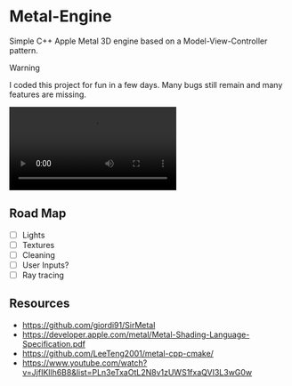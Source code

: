 # Metal-Engine
Simple C++ Apple Metal 3D engine based on a Model-View-Controller pattern.

> [!WARNING]
> I coded this project for fun in a few days. Many bugs still remain and many features are missing.

<video>
  <source src="https://github.com/abadiet/Metal-Engine/raw/refs/heads/main/resources/beta-12-29-2024.mov" type="video/mp4">
  Your browser does not support the video tag.
</video>

## Road Map
- [ ] Lights
- [ ] Textures
- [ ] Cleaning
- [ ] User Inputs?
- [ ] Ray tracing

## Resources

- https://github.com/giordi91/SirMetal
- https://developer.apple.com/metal/Metal-Shading-Language-Specification.pdf
- https://github.com/LeeTeng2001/metal-cpp-cmake/
- https://www.youtube.com/watch?v=JjfIKllh6B8&list=PLn3eTxaOtL2N8v1zUWS1fxaQVI3L3wG0w
